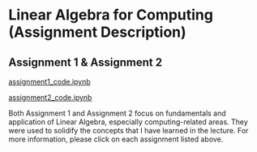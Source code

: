 # Linear Algebra for Computing (Assignment Description)

## Assignment 1 & Assignment 2
[assignment1_code.ipynb](https://github.com/cskang0121/linear-algebra-for-computing/blob/main/assignment_1/KANG%20CHIN%20SHEN_CS103_assignment1_code.ipynb)

[assignment2_code.ipynb](https://github.com/cskang0121/linear-algebra-for-computing/blob/main/assignment_2/KANG%20CHIN%20SHEN_CS103_assignment2_code.ipynb)

Both Assignment 1 and Assignment 2 focus on fundamentals and application of Linear Algebra, especially computing-related areas. They were used to solidify the concepts that I have learned in the lecture. For more information, please click on each assignment listed above.
